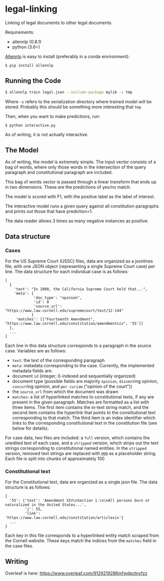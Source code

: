 # legal-linking
Linking of legal documents to other legal documents.

Requirements:
* allennlp (0.8.1)
* python (3.6+)

[Allennlp](https://github.com/allenai/allennlp/) is easy to install (preferably in a conda environment):
```bash
$ pip install allennlp
```

## Running the Code

```bash
$ allennlp train legal.json --include-package mylib -s tmp
```
Where `-s` refers to the serialization directory where trained model will be stored. 
Probably this should be something more interesting that `tmp`

Then, when you want to make predictions, run:
```bash
$ python interactive.py 
```

As of writing, it is not actually interactive.


## The Model
As of writing, the model is extremely simple. The input vector consists of a bag of 
words, where only those words in the intersection of the query paragraph and constitutional
paragraph are included. 

This bag of words vector is passed through a linear transform that ends up in two dimensions. 
These are the predictions of yes/no match.

The model is scored with F1, with the positive label as the label of interest. 

The interactive model runs a given query against all constitution paragraphs
and prints out those that have prediction=1. 

The data reader allows 3 times as many negative instances as positive.

## Data structure

### Cases
For the US Supreme Court (USSC) files, data are organized as a jsonlines file, with one JSON object (representing a single Supreme Court case) per line. The data structure for each individual case is as follows:

```
[
  {
    'text': "In 2008, the California Supreme Court held that...",
    'meta': {
             'doc_type': "opinion",
             'id': 0
             'source_url': "https://www.law.cornell.edu/supremecourt/text/12-144"
            }
     'matches': [["Fourteenth Amendment", "https://www.law.cornell.edu/constitution/amendmentxiv", '55']]
  }, 
  ...
]
```

Each line in this data structure corresponds to a paragraph in the source case. Variables are as follows:
* `text`: the text of the corresponding paragraph
* `meta`: metadata corresponding to the case. Currently, the implemented metadata fields are:
 * document `id` (integer; 0-indexed and sequentially organized) 
 * document type (possible fields are majority `opinion`, `dissent`ing opinion, `concur`ring opinion, and `per curiam` ("opinion of the court"))
 * the `source_url` from which the document was drawn
* `matches`: a list of hyperlinked matches to constitutional texts, if any are present in the given paragraph. Matches are formatted as a list with three items. The first item contains the in-text string match, and the second item contains the hyperlink that points to the constitutional text corresponding to that match. The third item is an index identifier which links to the corresponding constitutional text in the constitution file (see below for details).

For case data, two files are included: a `full` version, which contains the unedited text of each case, and a `stripped` version, which strips out the text strings corresponding to constitutional named entities. In the `stripped` version, removed text strings are replaced with `@@@` as a placeholder string. Each file is split into chunks of approximately 100

### Constitutional text
For the Constitutional text, data are organized as a single json file. The data structure is as follows:

```
{
  '55': {'text': 'Amendment XIV\nSection 1.\n\nAll persons born or naturalized in the United States...',
         'i': 55,
         'link': 'https://www.law.cornell.edu/constitution/articlexiv'}
  ...
}
```

Each key in this file corresponds to a hyperlinked entity match scraped from the Cornell website. These keys match the indices from the `matches` field in the case files.

## Writing

Overleaf is here: https://www.overleaf.com/9129219286mfwdpctnyfzz
